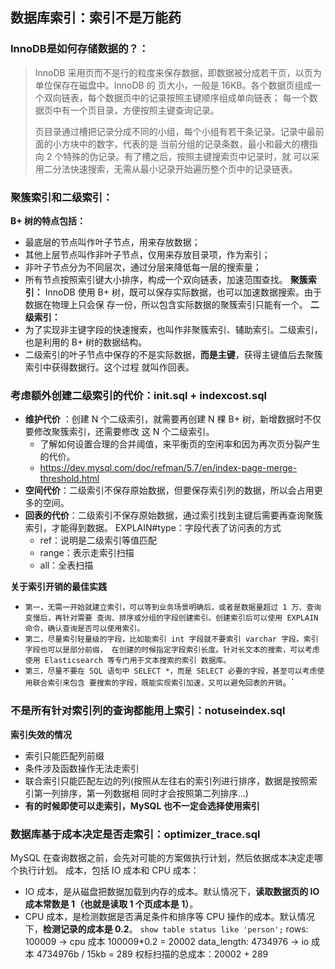 ## 数据库索引：索引不是万能药
### InnoDB是如何存储数据的？：
> InnoDB 采用页而不是行的粒度来保存数据，即数据被分成若干页，以页为单位保存在磁盘中。InnoDB 的
> 页大小，一般是 16KB。各个数据页组成一个双向链表，每个数据页中的记录按照主键顺序组成单向链表；
> 每一个数据页中有一个页目录，方便按照主键查询记录。
>
> 页目录通过槽把记录分成不同的小组，每个小组有若干条记录。记录中最前面的小方块中的数字，代表的是
> 当前分组的记录条数，最小和最大的槽指向 2 个特殊的伪记录。有了槽之后，按照主键搜索页中记录时，就
> 可以采用二分法快速搜索，无需从最小记录开始遍历整个页中的记录链表。

### 聚簇索引和二级索引：
**B+ 树的特点包括：**
- 最底层的节点叫作叶子节点，用来存放数据；
- 其他上层节点叫作非叶子节点，仅用来存放目录项，作为索引；
- 非叶子节点分为不同层次，通过分层来降低每一层的搜索量；
- 所有节点按照索引键大小排序，构成一个双向链表，加速范围查找。
**聚簇索引：** InnoDB 使用 B+ 树，既可以保存实际数据，也可以加速数据搜索。由于数据在物理上只会保
存一份，所以包含实际数据的聚簇索引只能有一个。
**二级索引：** 
- 为了实现非主键字段的快速搜索，也叫作非聚簇索引、辅助索引。二级索引，也是利用的 B+ 树的数据结构。
- 二级索引的叶子节点中保存的不是实际数据，**而是主键**，获得主键值后去聚簇索引中获得数据行。这个过程
就叫作回表。
 
### 考虑额外创建二级索引的代价：init.sql + indexcost.sql
- **维护代价** ：创建 N 个二级索引，就需要再创建 N 棵 B+ 树，新增数据时不仅要修改聚簇索引，还需要修改
这 N 个二级索引。
    - 了解如何设置合理的合并阈值，来平衡页的空闲率和因为再次页分裂产生的代价。
    - https://dev.mysql.com/doc/refman/5.7/en/index-page-merge-threshold.html
- **空间代价**：二级索引不保存原始数据，但要保存索引列的数据，所以会占用更多的空间。
- **回表的代价**：二级索引不保存原始数据，通过索引找到主键后需要再查询聚簇索引，才能得到数据。
EXPLAIN#type：字段代表了访问表的方式
    - ref：说明是二级索引等值匹配
    - range：表示走索引扫描
    - all：全表扫描

**关于索引开销的最佳实践**
- `第一，无需一开始就建立索引，可以等到业务场景明确后，或者是数据量超过 1 万、查询变慢后，再针对需要
查询、排序或分组的字段创建索引。创建索引后可以使用 EXPLAIN 命令，确认查询是否可以使用索引。`
- `第二，尽量索引轻量级的字段，比如能索引 int 字段就不要索引 varchar 字段。索引字段也可以是部分前缀，
在创建的时候指定字段索引长度。针对长文本的搜索，可以考虑使用 Elasticsearch 等专门用于文本搜索的索引
数据库。`
- `第三，尽量不要在 SQL 语句中 SELECT *，而是 SELECT 必要的字段，甚至可以考虑使用联合索引来包含
要搜索的字段，既能实现索引加速，又可以避免回表的开销`。`

### 不是所有针对索引列的查询都能用上索引：notuseindex.sql
**索引失效的情况**
- 索引只能匹配列前缀
- 条件涉及函数操作无法走索引
- 联合索引只能匹配左边的列(按照从左往右的索引列进行排序，数据是按照索引第一列排序，第一列数据相
同时才会按照第二列排序...)
- **有的时候即使可以走索引，MySQL 也不一定会选择使用索引**

### 数据库基于成本决定是否走索引：optimizer_trace.sql
MySQL 在查询数据之前，会先对可能的方案做执行计划，然后依据成本决定走哪个执行计划。
成本，包括 IO 成本和 CPU 成本：
- IO 成本，是从磁盘把数据加载到内存的成本。默认情况下，**读取数据页的 IO 成本常数是 1（也就是读取 
1 个页成本是 1）**。
- CPU 成本，是检测数据是否满足条件和排序等 CPU 操作的成本。默认情况下，**检测记录的成本是 0.2**。
`show table status like 'person';`
rows: 100009   -> cpu 成本 100009*0.2 = 20002
data_length: 4734976   -> io 成本 4734976b / 15kb = 289
权标扫描的总成本：20002 + 289